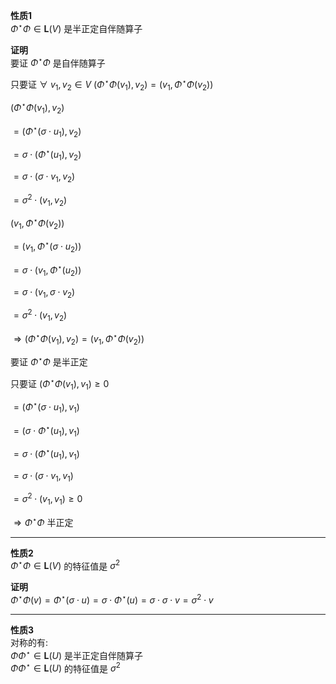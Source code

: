 **性质1**  
$\Phi^\star\Phi\in\mathbf{L}(V)$ 是半正定自伴随算子  
  
**证明**  
要证 $\Phi^\star\Phi$ 是自伴随算子  
  
只要证 $\forall\ v_1,v_2\in V\ (\Phi^\star\Phi(v_1),v_2)=(v_1,\Phi^\star\Phi(v_2))$  
  
$(\Phi^\star\Phi(v_1),v_2)$  
  
$=(\Phi^\star(\sigma\cdot u_1),v_2)$  
  
$=\sigma\cdot(\Phi^\star(u_1),v_2)$  
  
$=\sigma\cdot(\sigma\cdot v_1,v_2)$  
  
$=\sigma^2\cdot(v_1,v_2)$  
  
$(v_1,\Phi^\star\Phi(v_2))$  
  
$=(v_1,\Phi^\star(\sigma\cdot u_2))$  
  
$=\sigma\cdot(v_1,\Phi^\star(u_2))$  
  
$=\sigma\cdot(v_1,\sigma\cdot v_2)$  
  
$=\sigma^2\cdot(v_1,v_2)$  
  
$\Rightarrow(\Phi^\star\Phi(v_1),v_2)=(v_1,\Phi^\star\Phi(v_2))$  
  
要证 $\Phi^\star\Phi$ 是半正定  
  
只要证 $(\Phi^\star\Phi(v_1),v_1)\geq0$  
  
$=(\Phi^\star(\sigma\cdot u_1),v_1)$  
  
$=(\sigma\cdot \Phi^\star(u_1),v_1)$  
  
$=\sigma\cdot(\Phi^\star(u_1),v_1)$  
  
$=\sigma\cdot(\sigma\cdot v_1,v_1)$  
  
$=\sigma^2\cdot(v_1,v_1)\geq0$  
  
$\Rightarrow\Phi^\star\Phi$ 半正定  
  
---  
  
**性质2**  
$\Phi^\star\Phi\in\mathbf{L}(V)$ 的特征值是 $\sigma^2$  
  
**证明**  
$\Phi^\star\Phi(v)=\Phi^\star(\sigma\cdot u)=\sigma\cdot\Phi^\star(u)=\sigma\cdot\sigma\cdot v=\sigma^2\cdot v$  
  
---  
  
**性质3**  
对称的有:  
$\Phi\Phi^\star\in\mathbf{L}(U)$ 是半正定自伴随算子  
$\Phi\Phi^\star\in\mathbf{L}(U)$ 的特征值是 $\sigma^2$  
